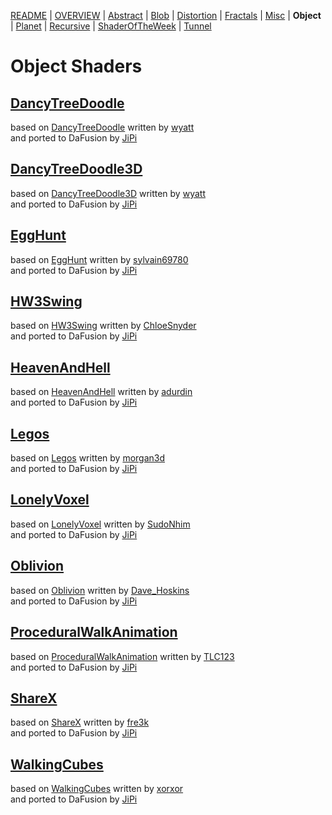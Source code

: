 
  <!--                                                             -->
  <!--           THIS IS AN AUTOMATICALLY GENERATED FILE           -->
  <!--                                                             -->
  <!--                  D O   N O T   E D I T ! ! !                -->
  <!--                                                             -->
  <!--  ALL CHANGES WILL BE OVERWRITTEN WITHOUT ANY FURTHER NOTICE -->
  <!--                                                             -->


[README](../README.md) | [OVERVIEW](../OVERVIEW.md) | [Abstract](../Abstract/README.md) | [Blob](../Blob/README.md) | [Distortion](../Distortion/README.md) | [Fractals](../Fractals/README.md) | [Misc](../Misc/README.md) | **Object** | [Planet](../Planet/README.md) | [Recursive](../Recursive/README.md) | [ShaderOfTheWeek](../ShaderOfTheWeek/README.md) | [Tunnel](../Tunnel/README.md)

# Object Shaders

## **[DancyTreeDoodle](DancyTreeDoodle.md)**
based on [DancyTreeDoodle](https://www.shadertoy.com/view/wslGz7) written by [wyatt](https://www.shadertoy.com/user/wyatt)<br />and ported to DaFusion by [JiPi](../../Site/Profiles/JiPi.md)

## **[DancyTreeDoodle3D](DancyTreeDoodle3D.md)**
based on [DancyTreeDoodle3D](https://www.shadertoy.com/view/4lVyzh) written by [wyatt](https://www.shadertoy.com/user/wyatt)<br />and ported to DaFusion by [JiPi](../../Site/Profiles/JiPi.md)

## **[EggHunt](EggHunt.md)**
based on [EggHunt](https://www.shadertoy.com/view/ttyfDV) written by [sylvain69780](https://www.shadertoy.com/user/sylvain69780)<br />and ported to DaFusion by [JiPi](../../Site/Profiles/JiPi.md)

## **[HW3Swing](HW3Swing.md)**
based on [HW3Swing](https://www.shadertoy.com/view/4dtyz8) written by [ChloeSnyder](https://www.shadertoy.com/user/ChloeSnyder)<br />and ported to DaFusion by [JiPi](../../Site/Profiles/JiPi.md)

## **[HeavenAndHell](HeavenAndHell.md)**
based on [HeavenAndHell](https://www.shadertoy.com/view/wsKXDV) written by [adurdin](https://www.shadertoy.com/user/adurdin)<br />and ported to DaFusion by [JiPi](../../Site/Profiles/JiPi.md)

## **[Legos](Legos.md)**
based on [Legos](https://www.shadertoy.com/view/Xdl3Dj) written by [morgan3d](https://www.shadertoy.com/user/morgan3d)<br />and ported to DaFusion by [JiPi](../../Site/Profiles/JiPi.md)

## **[LonelyVoxel](LonelyVoxel.md)**
based on [LonelyVoxel](https://www.shadertoy.com/view/Mslczn) written by [SudoNhim](https://www.shadertoy.com/user/SudoNhim)<br />and ported to DaFusion by [JiPi](../../Site/Profiles/JiPi.md)

## **[Oblivion](Oblivion.md)**
based on [Oblivion](https://www.shadertoy.com/view/XtfXDN) written by [Dave_Hoskins](https://www.shadertoy.com/user/Dave_Hoskins)<br />and ported to DaFusion by [JiPi](../../Site/Profiles/JiPi.md)

## **[ProceduralWalkAnimation](ProceduralWalkAnimation.md)**
based on [ProceduralWalkAnimation](https://www.shadertoy.com/view/WlsSWS) written by [TLC123](https://www.shadertoy.com/user/TLC123)<br />and ported to DaFusion by [JiPi](../../Site/Profiles/JiPi.md)

## **[ShareX](ShareX.md)**
based on [ShareX](https://www.shadertoy.com/view/WsKSRK) written by [fre3k](https://www.shadertoy.com/user/fre3k)<br />and ported to DaFusion by [JiPi](../../Site/Profiles/JiPi.md)

## **[WalkingCubes](WalkingCubes.md)**
based on [WalkingCubes](https://www.shadertoy.com/view/Xl3XR4) written by [xorxor](https://www.shadertoy.com/user/xorxor)<br />and ported to DaFusion by [JiPi](../../Site/Profiles/JiPi.md)

